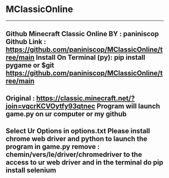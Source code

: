 # MClassicOnline
--------------------------------------------
Github Minecraft Classic Online
BY : paniniscop
Github Link : https://github.com/paniniscop/MClassicOnline/tree/main
Install On Terminal (py): pip install pygame or $git https://github.com/paniniscop/MClassicOnline/tree/main
--------------------------------------------
Original : https://classic.minecraft.net/?join=vqcrKCVOytfy93qtnec
Program will launch game.py on ur computer or my github
--------------------------------------------------------
Select Ur Options in options.txt
Please install chrome web driver and python to launch the program in game.py remove : chemin/vers/le/driver/chromedriver to the access to ur web driver
and in the terminal do pip install selenium
--------------------------------------------------------------------------------------------------


